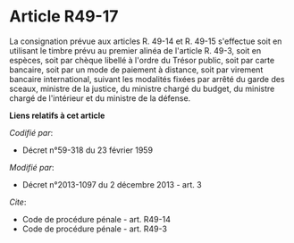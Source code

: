 # Article R49-17

La consignation prévue aux articles R. 49-14 et R. 49-15 s'effectue soit en utilisant le timbre prévu au premier alinéa de
l'article R. 49-3, soit en espèces, soit par chèque libellé à l'ordre du Trésor public, soit par carte bancaire, soit par un
mode de paiement à distance, soit par virement bancaire international, suivant les modalités fixées par arrêté du garde des
sceaux, ministre de la justice, du ministre chargé du budget, du ministre chargé de l'intérieur et du ministre de la défense.

**Liens relatifs à cet article**

_Codifié par_:

  - Décret n°59-318 du 23 février 1959

_Modifié par_:

  - Décret n°2013-1097 du 2 décembre 2013 - art. 3

_Cite_:

  - Code de procédure pénale - art. R49-14
  - Code de procédure pénale - art. R49-3
